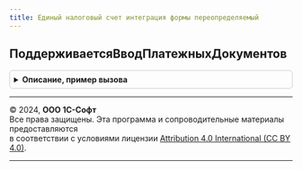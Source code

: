 ```yaml
---
title: Единый налоговый счет интеграция формы переопределяемый
---
```



## ПоддерживаетсяВводПлатежныхДокументов
<details style="margin: 1em 0; padding: 0.5em; border: 1px solid #ccc; border-radius: 6px;">

<summary style="font-weight: bold; cursor: pointer;">Описание, пример вызова</summary>

```bsl

Процедура ПоддерживаетсяВводПлатежныхДокументов(ЕстьПлатежныеДокументы, Организация) Экспорт
```

Пример вызова
```bsl
ЕдиныйНалоговыйСчетИнтеграцияФормыПереопределяемый.ПоддерживаетсяВводПлатежныхДокументов(ЕстьПлатежныеДокументы, Организация) 
```
</details>

---

© 2024, **ООО 1С-Софт**  
Все права защищены. Эта программа и сопроводительные материалы предоставляются  
в соответствии с условиями лицензии [Attribution 4.0 International (CC BY 4.0)](https://creativecommons.org/licenses/by/4.0/legalcode).

---
